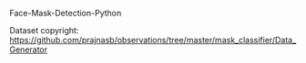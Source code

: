Face-Mask-Detection-Python

Dataset copyright: https://github.com/prajnasb/observations/tree/master/mask_classifier/Data_Generator
